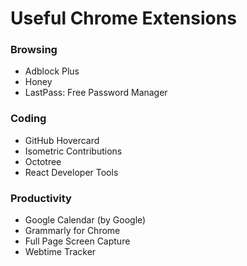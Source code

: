 # Useful Chrome Extensions

### Browsing
- Adblock Plus
- Honey
- LastPass: Free Password Manager

### Coding
- GitHub Hovercard
- Isometric Contributions
- Octotree
- React Developer Tools

### Productivity
- Google Calendar (by Google)
- Grammarly for Chrome
- Full Page Screen Capture
- Webtime Tracker
